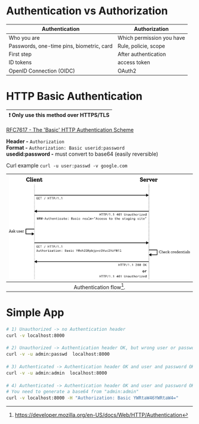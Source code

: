 # Authentication vs Authorization

| Authentication                            | Authorization             |
| ----------------------------------------- | ------------------------- |
| Who you are                               | Which permission you have |
| Passwords, one-time pins, biometric, card | Rule, policie, scope      |
| First step                                | After authentication      |
| ID tokens                                 | access token              |
| OpenID Connection (OIDC)                  | OAuth2                    |

# HTTP Basic Authentication

| :exclamation: Only use this method over HTTPS/TLS |
| ------------------------------------------------- |

[RFC7617 - The 'Basic' HTTP Authentication Scheme](https://datatracker.ietf.org/doc/html/rfc7617)

**Header -** `Authorization`  
**Format -** `Authorization: Basic userid:password`  
**usedid:password -** must convert to base64 (easily reversible)

Curl example  `curl -u user:passwd -v google.com`  


| ![This is an image](/99-utils/imgs/http-auth-sequence-diagram.png) |
| :----------------------------------------------------------------: |
|                     Authentication flow[^1].                      |

[^1]: https://developer.mozilla.org/en-US/docs/Web/HTTP/Authentication



# Simple App

```bash
# 1) Unauthorized -> no Authentication header
curl -v localhost:8000

# 2) Unauthorized -> Authentication header OK, but wrong user or password
curl -v -u admin:passwd  localhost:8000

# 3) Authenticated -> Authentication header OK and user and password OK
curl -v -u admin:admin  localhost:8000

# 4) Authenticated -> Authentication header OK and user and password OK
# You need to generate a base64 from "admin:admin"
curl -v localhost:8000 -H "Authorization: Basic YWRtaW46YWRtaW4="
```